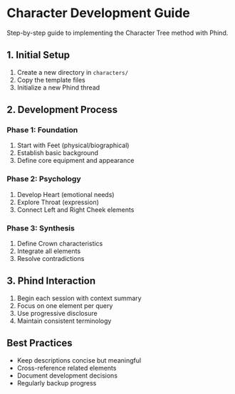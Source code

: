 # Character Development Guide
Step-by-step guide to implementing the Character Tree method with Phind.

## 1. Initial Setup
1. Create a new directory in `characters/`
2. Copy the template files
3. Initialize a new Phind thread

## 2. Development Process
### Phase 1: Foundation
1. Start with Feet (physical/biographical)
2. Establish basic background
3. Define core equipment and appearance

### Phase 2: Psychology
1. Develop Heart (emotional needs)
2. Explore Throat (expression)
3. Connect Left and Right Cheek elements

### Phase 3: Synthesis
1. Define Crown characteristics
2. Integrate all elements
3. Resolve contradictions

## 3. Phind Interaction
1. Begin each session with context summary
2. Focus on one element per query
3. Use progressive disclosure
4. Maintain consistent terminology

## Best Practices
- Keep descriptions concise but meaningful
- Cross-reference related elements
- Document development decisions
- Regularly backup progress